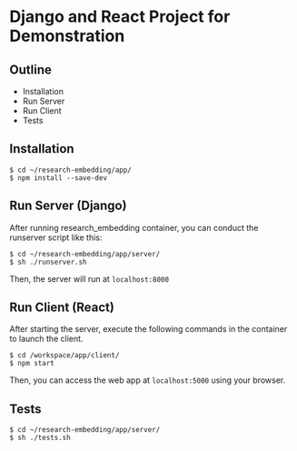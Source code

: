 # Django and React Project for Demonstration

## Outline
  - Installation
  - Run Server
  - Run Client
  - Tests

## Installation
```
$ cd ~/research-embedding/app/
$ npm install --save-dev
```

## Run Server (Django)
After running research_embedding container, you can conduct the runserver script like this:
```
$ cd ~/research-embedding/app/server/
$ sh ./runserver.sh
```
Then, the server will run at `localhost:8000`

## Run Client (React)
After starting the server, execute the following commands in the container to launch the client.
```
$ cd /workspace/app/client/
$ npm start
```
Then, you can access the web app at `localhost:5000` using your browser.

## Tests
```
$ cd ~/research-embedding/app/server/
$ sh ./tests.sh
```

